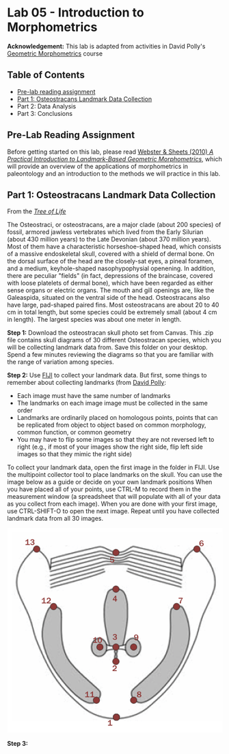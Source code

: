 # Lab 05 - Introduction to Morphometrics

**Acknowledgement:** This lab is adapted from activities in David Polly's [Geometric Morphometrics](http://www.indiana.edu/~g562/) course

## Table of Contents

+ [Pre-lab reading assignment](#pre-lab-reading-assignment)
+ [Part 1: Osteostracans Landmark Data Collection](#part-1-osteostracans-landmark-data-collection)
+ Part 2: Data Analysis
+ Part 3: Conclusions

## Pre-Lab Reading Assignment

Before getting started on this lab, please read [Webster & Sheets (2010) *A Practical Introduction to Landmark-Based Geometric Morphometrics*](https://geosci.uchicago.edu/~mwebster/Webster_and_Sheets_2010.pdf), which will provide an overview of the applications of morphometrics in paleontology and an introduction to the methods we will practice in this lab.

## Part 1: Osteostracans Landmark Data Collection

From the [*Tree of Life*](http://tolweb.org/Osteostraci)

The Osteostraci, or osteostracans, are a major clade (about 200 species) of fossil, armored jawless vertebrates which lived from the Early Silurian (about 430 million years) to the Late Devonian (about 370 million years). Most of them have a characteristic horseshoe-shaped head, which consists of a massive endoskeletal skull, covered with a shield of dermal bone. On the dorsal surface of the head are the closely-sat eyes, a pineal foramen, and a medium, keyhole-shaped nasophypophysial openening. In addition, there are peculiar "fields" (in fact, depressions of the braincase, covered with loose platelets of dermal bone), which have been regarded as either sense organs or electric organs. The mouth and gill openings are, like the Galeaspida, situated on the ventral side of the head. Osteostracans also have large, pad-shaped paired fins. Most osteostracans are about 20 to 40 cm in total length, but some species could be extremely small (about 4 cm in length). The largest species was about one meter in length.

**Step 1:** Download the osteostracan skull photo set from Canvas. This .zip file contains skull diagrams of 30 different Osteostracan species, which you will be collecting landmark data from. Save this folder on your desktop. Spend a few minutes reviewing the diagrams so that you are familiar with the range of variation among species.

**Step 2:** Use [FIJI](https://fiji.sc/) to collect your landmark data. But first, some things to remember about collecting landmarks (from [David Polly](http://www.indiana.edu/~g562/Handouts/Collecting%20Landmarks.pdf):

+ Each image must have the same number of landmarks
+ The landmarks on each image image must be collected in the same order
+ Landmarks are ordinarily placed on homologous points, points that can be replicated from object to object based on common morphology, common function, or common geometry
+ You may have to flip some images so that they are not reversed left to right (e.g., if most of your images show the right side, flip left side images so that they mimic the right side)

To collect your landmark data, open the first image in the folder in FIJI. Use the multipoint collector tool to place landmarks on the skull. You can use the image below as a guide or decide on your own landmark positions When you have placed all of your points, use CTRL-M to record them in the measurement window (a spreadsheet that will populate with all of your data as you collect from each image). When you are done with your first image, use CTRL-SHIFT-O to open the next image. Repeat until you have collected landmark data from all 30 images.

![landmarks](/Images/landmarks.png)

**Step 3:**
